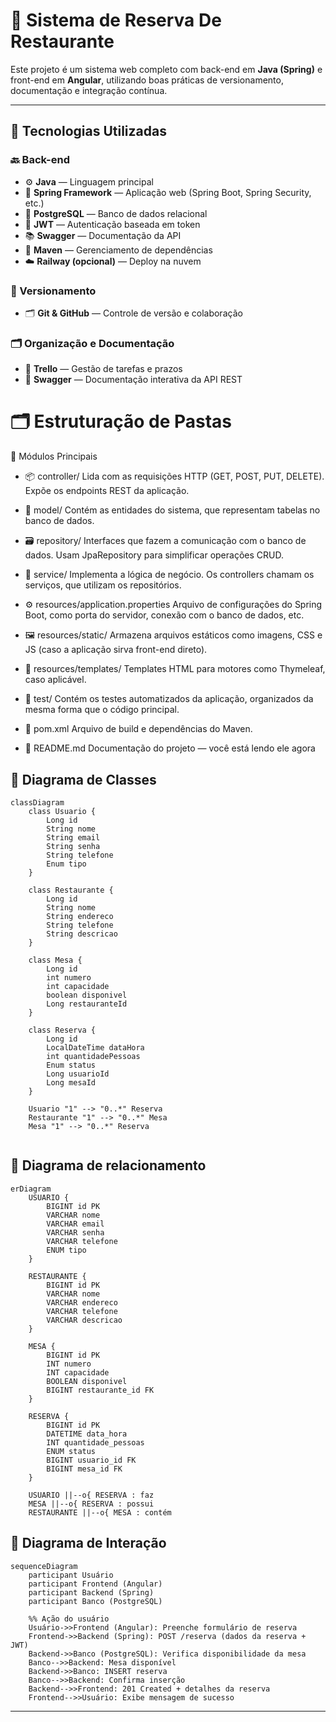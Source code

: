 # 🧩 Sistema de Reserva De Restaurante

Este projeto é um sistema web completo com back-end em **Java (Spring)** e front-end em **Angular**, utilizando boas práticas de versionamento, documentação e integração contínua.

---

## 🚀 Tecnologias Utilizadas

### 🔙 Back-end

- ⚙️ **Java** — Linguagem principal
- 🌱 **Spring Framework** — Aplicação web (Spring Boot, Spring Security, etc.)
- 🐘 **PostgreSQL** — Banco de dados relacional
- 🔐 **JWT** — Autenticação baseada em token
- 📚 **Swagger** — Documentação da API
- 🧪 **Maven** — Gerenciamento de dependências
- ☁️ **Railway (opcional)** — Deploy na nuvem

### 🧾 Versionamento

- 🗂️ **Git & GitHub** — Controle de versão e colaboração

### 🗂️ Organização e Documentação

- 📌 **Trello** — Gestão de tarefas e prazos
- 📖 **Swagger** — Documentação interativa da API REST

# 🗂️ Estruturação de Pastas

📁 Módulos Principais
- 📦 controller/
Lida com as requisições HTTP (GET, POST, PUT, DELETE). Expõe os endpoints REST da aplicação.

- 🧱 model/
Contém as entidades do sistema, que representam tabelas no banco de dados.

- 🗃️ repository/
Interfaces que fazem a comunicação com o banco de dados. Usam JpaRepository para simplificar operações CRUD.

- 🧠 service/
Implementa a lógica de negócio. Os controllers chamam os serviços, que utilizam os repositórios.

- ⚙️ resources/application.properties
Arquivo de configurações do Spring Boot, como porta do servidor, conexão com o banco de dados, etc.

- 🖼️ resources/static/
Armazena arquivos estáticos como imagens, CSS e JS (caso a aplicação sirva front-end direto).

- 📝 resources/templates/
Templates HTML para motores como Thymeleaf, caso aplicável.

- 🧪 test/
Contém os testes automatizados da aplicação, organizados da mesma forma que o código principal.

- 📄 pom.xml
Arquivo de build e dependências do Maven.

- 📘 README.md
Documentação do projeto — você está lendo ele agora

## 🚀 Diagrama de Classes

```mermaid
classDiagram
    class Usuario {
        Long id
        String nome
        String email
        String senha
        String telefone
        Enum tipo
    }

    class Restaurante {
        Long id
        String nome
        String endereco
        String telefone
        String descricao
    }

    class Mesa {
        Long id
        int numero
        int capacidade
        boolean disponivel
        Long restauranteId
    }

    class Reserva {
        Long id
        LocalDateTime dataHora
        int quantidadePessoas
        Enum status
        Long usuarioId
        Long mesaId
    }

    Usuario "1" --> "0..*" Reserva
    Restaurante "1" --> "0..*" Mesa
    Mesa "1" --> "0..*" Reserva


```
## 🚀 Diagrama de relacionamento
```mermaid
erDiagram
    USUARIO {
        BIGINT id PK
        VARCHAR nome
        VARCHAR email
        VARCHAR senha
        VARCHAR telefone
        ENUM tipo
    }

    RESTAURANTE {
        BIGINT id PK
        VARCHAR nome
        VARCHAR endereco
        VARCHAR telefone
        VARCHAR descricao
    }

    MESA {
        BIGINT id PK
        INT numero
        INT capacidade
        BOOLEAN disponivel
        BIGINT restaurante_id FK
    }

    RESERVA {
        BIGINT id PK
        DATETIME data_hora
        INT quantidade_pessoas
        ENUM status
        BIGINT usuario_id FK
        BIGINT mesa_id FK
    }

    USUARIO ||--o{ RESERVA : faz
    MESA ||--o{ RESERVA : possui
    RESTAURANTE ||--o{ MESA : contém
```

## 🚀 Diagrama de Interação

```mermaid
sequenceDiagram
    participant Usuário
    participant Frontend (Angular)
    participant Backend (Spring)
    participant Banco (PostgreSQL)

    %% Ação do usuário
    Usuário->>Frontend (Angular): Preenche formulário de reserva
    Frontend->>Backend (Spring): POST /reserva (dados da reserva + JWT)
    Backend->>Banco (PostgreSQL): Verifica disponibilidade da mesa
    Banco-->>Backend: Mesa disponível
    Backend->>Banco: INSERT reserva
    Banco-->>Backend: Confirma inserção
    Backend-->>Frontend: 201 Created + detalhes da reserva
    Frontend-->>Usuário: Exibe mensagem de sucesso
```



---




